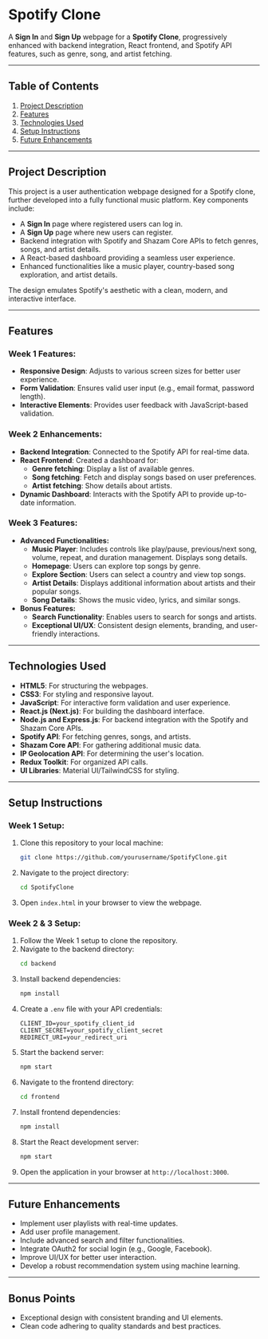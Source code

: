 
# **Spotify Clone**

A **Sign In** and **Sign Up** webpage for a **Spotify Clone**, progressively enhanced with backend integration, React frontend, and Spotify API features, such as genre, song, and artist fetching. 

---

## **Table of Contents**
1. [Project Description](#project-description)  
2. [Features](#features)  
3. [Technologies Used](#technologies-used)  
4. [Setup Instructions](#setup-instructions)  
5. [Future Enhancements](#future-enhancements)  

---

## **Project Description**
This project is a user authentication webpage designed for a Spotify clone, further developed into a fully functional music platform. Key components include:  
- A **Sign In** page where registered users can log in.  
- A **Sign Up** page where new users can register.  
- Backend integration with Spotify and Shazam Core APIs to fetch genres, songs, and artist details.  
- A React-based dashboard providing a seamless user experience.  
- Enhanced functionalities like a music player, country-based song exploration, and artist details.

The design emulates Spotify's aesthetic with a clean, modern, and interactive interface.

---

## **Features**
### **Week 1 Features:**
- **Responsive Design**: Adjusts to various screen sizes for better user experience.  
- **Form Validation**: Ensures valid user input (e.g., email format, password length).  
- **Interactive Elements**: Provides user feedback with JavaScript-based validation.  

### **Week 2 Enhancements:**
- **Backend Integration**: Connected to the Spotify API for real-time data.  
- **React Frontend**: Created a dashboard for:
  - **Genre fetching**: Display a list of available genres.
  - **Song fetching**: Fetch and display songs based on user preferences.
  - **Artist fetching**: Show details about artists.
- **Dynamic Dashboard**: Interacts with the Spotify API to provide up-to-date information.

### **Week 3 Features:**
- **Advanced Functionalities:**
  - **Music Player**: Includes controls like play/pause, previous/next song, volume, repeat, and duration management. Displays song details.
  - **Homepage**: Users can explore top songs by genre.
  - **Explore Section**: Users can select a country and view top songs.
  - **Artist Details**: Displays additional information about artists and their popular songs.
  - **Song Details**: Shows the music video, lyrics, and similar songs.
- **Bonus Features:**
  - **Search Functionality**: Enables users to search for songs and artists.
  - **Exceptional UI/UX**: Consistent design elements, branding, and user-friendly interactions.

---

## **Technologies Used**
- **HTML5**: For structuring the webpages.  
- **CSS3**: For styling and responsive layout.  
- **JavaScript**: For interactive form validation and user experience.  
- **React.js (Next.js)**: For building the dashboard interface.  
- **Node.js and Express.js**: For backend integration with the Spotify and Shazam Core APIs.  
- **Spotify API**: For fetching genres, songs, and artists.  
- **Shazam Core API**: For gathering additional music data.  
- **IP Geolocation API**: For determining the user's location.  
- **Redux Toolkit**: For organized API calls.  
- **UI Libraries**: Material UI/TailwindCSS for styling.

---

## **Setup Instructions**
### **Week 1 Setup:**
1. Clone this repository to your local machine:  
   ```bash
   git clone https://github.com/yourusername/SpotifyClone.git
   ```  
2. Navigate to the project directory:  
   ```bash
   cd SpotifyClone
   ```  
3. Open `index.html` in your browser to view the webpage.  

### **Week 2 & 3 Setup:**
1. Follow the Week 1 setup to clone the repository.  
2. Navigate to the backend directory:  
   ```bash
   cd backend
   ```  
3. Install backend dependencies:  
   ```bash
   npm install
   ```  
4. Create a `.env` file with your API credentials:  
   ```env
   CLIENT_ID=your_spotify_client_id
   CLIENT_SECRET=your_spotify_client_secret
   REDIRECT_URI=your_redirect_uri
   ```
5. Start the backend server:  
   ```bash
   npm start
   ```  
6. Navigate to the frontend directory:  
   ```bash
   cd frontend
   ```  
7. Install frontend dependencies:  
   ```bash
   npm install
   ```  
8. Start the React development server:  
   ```bash
   npm start
   ```  
9. Open the application in your browser at `http://localhost:3000`.

---

## **Future Enhancements**
- Implement user playlists with real-time updates.  
- Add user profile management.  
- Include advanced search and filter functionalities.  
- Integrate OAuth2 for social login (e.g., Google, Facebook).  
- Improve UI/UX for better user interaction.  
- Develop a robust recommendation system using machine learning.  

---

## **Bonus Points**
- Exceptional design with consistent branding and UI elements.  
- Clean code adhering to quality standards and best practices.  
